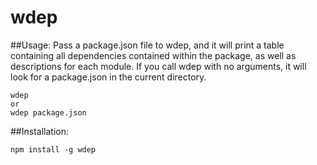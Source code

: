 # wdep

##Usage:
Pass a package.json file to wdep, and it will print a table containing all dependencies contained within the package, as well as descriptions for each module.  If you call wdep with no arguments, it will look for a package.json in the current directory.

```
wdep
or
wdep package.json
```


##Installation:
```
npm install -g wdep
```